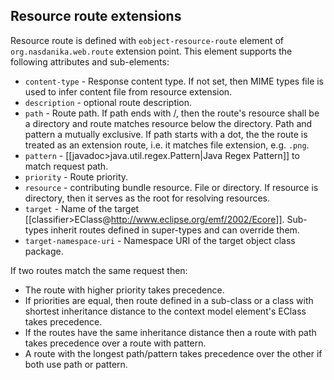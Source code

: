 ## Resource route extensions

Resource route is defined with ``eobject-resource-route`` element of ``org.nasdanika.web.route`` extension point. This element supports the following attributes and sub-elements:

* ``content-type`` - Response content type. If not set, then MIME types file is used to infer content file from resource extension.
* ``description`` - optional route description.
* ``path`` - Route path. If path ends with /, then the route's resource shall be a directory and route matches resource below the directory. Path and pattern a mutually exclusive. If path starts with a dot, the the route is treated as an extension route, i.e. it matches file extension, e.g. ``.png``.
* ``pattern`` - [[javadoc>java.util.regex.Pattern|Java Regex Pattern]] to match request path.
* ``priority`` - Route priority. 
* ``resource`` - contributing bundle resource. File or directory. If resource is directory, then it serves as the root for resolving resources.
* ``target`` - Name of the target [[classifier>EClass@http://www.eclipse.org/emf/2002/Ecore]]. Sub-types inherit routes defined in super-types and can override them.
* ``target-namespace-uri`` - Namespace URI of the target object class package.

If two routes match the same request then:

* The route with higher priority takes precedence. 
* If priorities are equal, then route defined in a sub-class or a class with shortest inheritance distance to the context model element's EClass takes precedence. 
* If the routes have the same inheritance distance then a route with path takes precedence over a route with pattern.
* A route with the longest path/pattern takes precedence over the other if both use path or pattern.